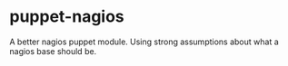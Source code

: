 puppet-nagios
=============

A better nagios puppet module.  Using strong assumptions about what a nagios base should be.